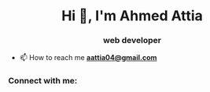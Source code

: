 <h1 align="center">Hi 👋, I'm Ahmed Attia </h1>
<h3 align="center">web developer</h3>


- 📫 How to reach me **aattia04@gmail.com**


<h3 align="left">Connect with me:</h3>
<p align="left">
</p>


